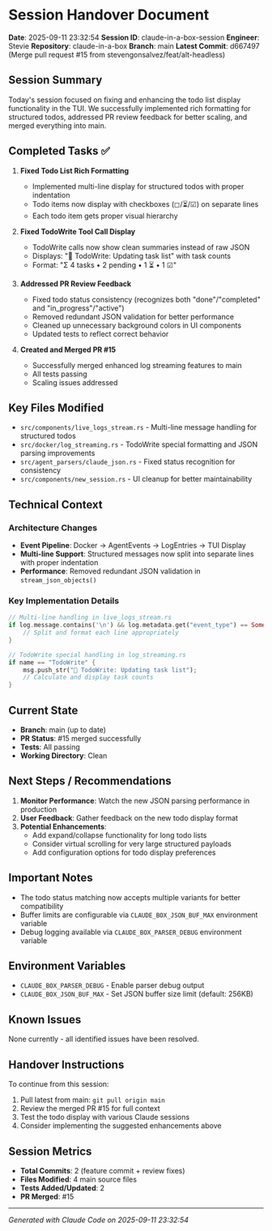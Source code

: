 # Session Handover Document

**Date**: 2025-09-11 23:32:54
**Session ID**: claude-in-a-box-session
**Engineer**: Stevie
**Repository**: claude-in-a-box
**Branch**: main
**Latest Commit**: d667497 (Merge pull request #15 from stevengonsalvez/feat/alt-headless)

## Session Summary

Today's session focused on fixing and enhancing the todo list display functionality in the TUI. We successfully implemented rich formatting for structured todos, addressed PR review feedback for better scaling, and merged everything into main.

## Completed Tasks ✅

1. **Fixed Todo List Rich Formatting**
   - Implemented multi-line display for structured todos with proper indentation
   - Todo items now display with checkboxes (◻︎/⏳/☑) on separate lines
   - Each todo item gets proper visual hierarchy

2. **Fixed TodoWrite Tool Call Display**
   - TodoWrite calls now show clean summaries instead of raw JSON
   - Displays: "📝 TodoWrite: Updating task list" with task counts
   - Format: "Σ 4 tasks • 2 pending • 1 ⏳ • 1 ☑"

3. **Addressed PR Review Feedback**
   - Fixed todo status consistency (recognizes both "done"/"completed" and "in_progress"/"active")
   - Removed redundant JSON validation for better performance
   - Cleaned up unnecessary background colors in UI components
   - Updated tests to reflect correct behavior

4. **Created and Merged PR #15**
   - Successfully merged enhanced log streaming features to main
   - All tests passing
   - Scaling issues addressed

## Key Files Modified

- `src/components/live_logs_stream.rs` - Multi-line message handling for structured todos
- `src/docker/log_streaming.rs` - TodoWrite special formatting and JSON parsing improvements
- `src/agent_parsers/claude_json.rs` - Fixed status recognition for consistency
- `src/components/new_session.rs` - UI cleanup for better maintainability

## Technical Context

### Architecture Changes
- **Event Pipeline**: Docker → AgentEvents → LogEntries → TUI Display
- **Multi-line Support**: Structured messages now split into separate lines with proper indentation
- **Performance**: Removed redundant JSON validation in `stream_json_objects()`

### Key Implementation Details
```rust
// Multi-line handling in live_logs_stream.rs
if log.message.contains('\n') && log.metadata.get("event_type") == Some(&"structured".to_string()) {
    // Split and format each line appropriately
}

// TodoWrite special handling in log_streaming.rs
if name == "TodoWrite" {
    msg.push_str("📝 TodoWrite: Updating task list");
    // Calculate and display task counts
}
```

## Current State

- **Branch**: main (up to date)
- **PR Status**: #15 merged successfully
- **Tests**: All passing
- **Working Directory**: Clean

## Next Steps / Recommendations

1. **Monitor Performance**: Watch the new JSON parsing performance in production
2. **User Feedback**: Gather feedback on the new todo display format
3. **Potential Enhancements**:
   - Add expand/collapse functionality for long todo lists
   - Consider virtual scrolling for very large structured payloads
   - Add configuration options for todo display preferences

## Important Notes

- The todo status matching now accepts multiple variants for better compatibility
- Buffer limits are configurable via `CLAUDE_BOX_JSON_BUF_MAX` environment variable
- Debug logging available via `CLAUDE_BOX_PARSER_DEBUG` environment variable

## Environment Variables

- `CLAUDE_BOX_PARSER_DEBUG` - Enable parser debug output
- `CLAUDE_BOX_JSON_BUF_MAX` - Set JSON buffer size limit (default: 256KB)

## Known Issues

None currently - all identified issues have been resolved.

## Handover Instructions

To continue from this session:

1. Pull latest from main: `git pull origin main`
2. Review the merged PR #15 for full context
3. Test the todo display with various Claude sessions
4. Consider implementing the suggested enhancements above

## Session Metrics

- **Total Commits**: 2 (feature commit + review fixes)
- **Files Modified**: 4 main source files
- **Tests Added/Updated**: 2
- **PR Merged**: #15

---

*Generated with Claude Code on 2025-09-11 23:32:54*
